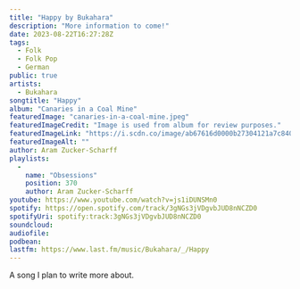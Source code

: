 ```yaml
---
title: "Happy by Bukahara"
description: "More information to come!"
date: 2023-08-22T16:27:28Z
tags:
  - Folk
  - Folk Pop
  - German
public: true
artists:
  - Bukahara
songtitle: "Happy"
album: "Canaries in a Coal Mine"
featuredImage: "canaries-in-a-coal-mine.jpeg"
featuredImageCredit: "Image is used from album for review purposes."
featuredImageLink: "https://i.scdn.co/image/ab67616d0000b27304121a7c840dfa709600d0c8"
featuredImageAlt: ""
author: Aram Zucker-Scharff
playlists:
  -
    name: "Obsessions"
    position: 370
    author: Aram Zucker-Scharff
youtube: https://www.youtube.com/watch?v=js1iDUNSMn0
spotify: https://open.spotify.com/track/3gNGs3jVDgvbJUD8nNCZD0
spotifyUri: spotify:track:3gNGs3jVDgvbJUD8nNCZD0
soundcloud:
audiofile:
podbean:
lastfm: https://www.last.fm/music/Bukahara/_/Happy
---
```


A song I plan to write more about.
		